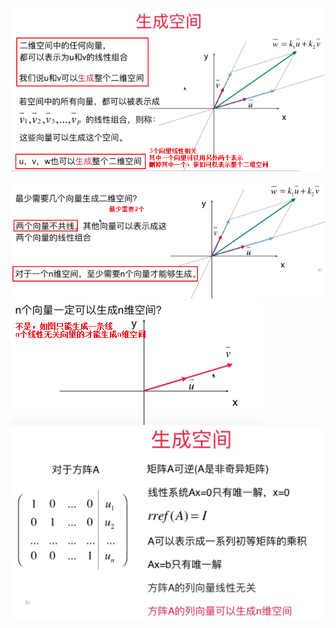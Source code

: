 ![](../photo/Pasted%20image%2020240220204833.png)


![](../photo/Pasted%20image%2020240220205222.png)
![](../photo/Pasted%20image%2020240220205603.png)
![](../photo/Pasted%20image%2020240220205804.png)
